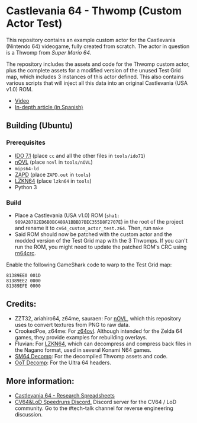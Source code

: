 # Castlevania 64 - Thwomp (Custom Actor Test)

This repository contains an example custom actor for the Castlevania (Nintendo 64) videogame, fully created from scratch.
The actor in question is a Thwomp from *Super Mario 64*.

The repository includes the assets and code for the Thwomp custom actor, plus the complete assets for a modified version of the unused Test Grid map, which includes 3 instances of this actor defined.
This also contains various scripts that will inject all this data into an original Castlevania (USA v1.0) ROM.

* [Video](https://www.youtube.com/watch?v=QyYedT-Q1dI)
* [In-depth article (in Spanish)](https://www.canariasgoretro.org/2023/07/castlevania-64-creando-un-nuevo-enemigo.html)

## Building (Ubuntu)
### Prerequisites
* [IDO 7.1](https://github.com/decompals/ido-static-recomp/releases) (place `cc` and all the other files in `tools/ido71`)
* [nOVL](https://github.com/Bsquo/nOVL/releases) (place `novl` in `tools/nOVL`)
* `mips64-ld`
* [ZAPD](https://github.com/NEstelami/ZAPD) (place `ZAPD.out` in `tools`)
* [LZKN64](https://github.com/Fluvian/lzkn64) (place `lzkn64` in `tools`)
* Python 3

### Build
* Place a Castlevania (USA v1.0) ROM (`sha1: 989A28782ED6B0BC489A1BBBD7BEC355D8F2707E`) in the root of the project and rename it to `cv64_custom_actor_test.z64`. Then, run `make`
* Said ROM should now be patched with the custom actor and the modded version of the Test Grid map with the 3 Thwomps. If you can't run the ROM, you might need to update the patched ROM's CRC using [rn64crc](https://www.smwcentral.net/?p=section&a=details&id=8799).

Enable the following GameShark code to warp to the Test Grid map:

```
81389EE0 001D
81389EE2 0000
81389EFE 0000
```

## Credits:
* ZZT32, ariahiro64, z64me, sauraen: For [nOVL](https://github.com/z64tools/nOVL), which this repository uses to convert textures from PNG to raw data.
* CrookedPoe, z64me: For [z64ovl](https://github.com/CrookedPoe/z64ovl). Although intended for the Zelda 64 games, they provide examples for rebuilding overlays.
* Fluvian: For [LZKN64](https://github.com/Fluvian/lzkn64), which can decompress and compress back files in the Nagano format, used in several Konami N64 games.
* [SM64 Decomp](https://github.com/n64decomp/sm64): For the decompiled Thwomp assets and code.
* [OoT Decomp](https://github.com/zeldaret/oot): For the Ultra 64 headers.

## More information:
* [Castlevania 64 - Research Spreadsheets](https://docs.google.com/spreadsheets/d/1nzh_nFf26oVZy6uWeNYiYGXAto6Yz3xypZwWqwJBBJQ/edit#gid=74717405)
* [CV64&LoD Speedruns Discord.](https://discord.gg/eKht382) Discord server for the CV64 / LoD community. Go to the #tech-talk channel for reverse engineering discussion.